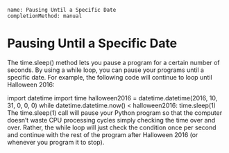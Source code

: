 ```ngMeta
name: Pausing Until a Specific Date
completionMethod: manual
```
# Pausing Until a Specific Date
The time.sleep() method lets you pause a program for a certain number of seconds. By using a while loop, you can pause your programs until a specific date. For example, the following code will continue to loop until Halloween 2016:


import datetime
import time
halloween2016 = datetime.datetime(2016, 10, 31, 0, 0, 0)
while datetime.datetime.now() < halloween2016:
    time.sleep(1)
The time.sleep(1) call will pause your Python program so that the computer doesn’t waste CPU processing cycles simply checking the time over and over. Rather, the while loop will just check the condition once per second and continue with the rest of the program after Halloween 2016 (or whenever you program it to stop).
